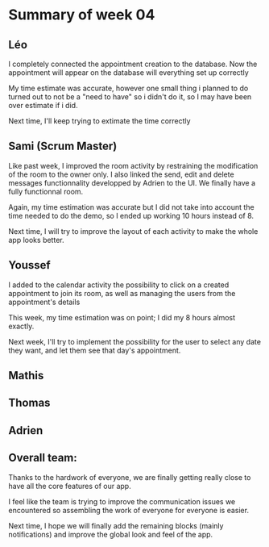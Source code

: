 # Summary of week 04

## Léo

I completely connected the appointment creation to the database. Now the appointment will appear on the database will everything set up correctly

My time estimate was accurate, however one small thing i planned to do turned out to not be a "need to have" so i didn't do it, so I may have been over estimate if i did.

Next time, I'll keep trying to extimate the time correctly

## Sami (Scrum Master)

Like past week, I improved the room activity by restraining the modification of the room to the owner only. I also linked the send, edit and delete messages functionnality 
developped by Adrien to the UI. We finally have a fully functionnal room.

Again, my time estimation was accurate but I did not take into account the time needed to do the demo, so I ended up working 10 hours instead of 8.

Next time, I will try to improve the layout of each activity to make the whole app looks better.

## Youssef

I added to the calendar activity the possibility to click on a created appointment to join its room, as well as managing the users from the appointment's details

This week, my time estimation was on point; I did my 8 hours almost exactly.

Next week, I'll try to implement the possibility for the user to select any date they want, and let them see that day's appointment.

## Mathis


## Thomas


## Adrien


## Overall team:

Thanks to the hardwork of everyone, we are finally getting really close to have all the core features of our app. 

I feel like the team is trying to improve the communication issues we encountered so assembling the work of everyone for everyone is easier.

Next time, I hope we will finally add the remaining blocks (mainly notifications) and improve the global look and feel of the app.
